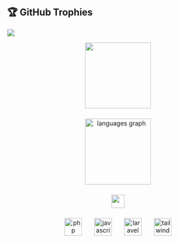 
## 🏆 GitHub Trophies
![](https://github-profile-trophy.vercel.app/?username=dhfnnn&theme=onedark&no-frame=false&no-bg=true&margin-w=4)
<div width='100' align="center">
  <img height="150" src="https://media2.giphy.com/media/v1.Y2lkPTc5MGI3NjExZ3gzbTVqbGdjMXBpejNxaDB2MTN0YXh0MmtsdmlpcWQyaWpqcnlwbCZlcD12MV9pbnRlcm5hbF9naWZfYnlfaWQmY3Q9Zw/ed7RrrCi4r7h5NoQI2/giphy.gif"  />
</div>

###
###

<div align="center">
  <img src="https://github-readme-stats.vercel.app/api/top-langs?username=dhfnnn&locale=en&hide_title=false&layout=compact&card_width=320&langs_count=5&theme=dracula&hide_border=false&order=2" height="150" alt="languages graph"  />
</div>

###

<div align="center">
  <img height="30" src="https://lopwork.entrolopy.site/imgs/icon.png"  />
</div>

###

<div align="center">
  <img src="https://cdn.jsdelivr.net/gh/devicons/devicon/icons/php/php-original.svg" height="40" alt="php logo"  />
  <img width="20" />
  <img src="https://cdn.jsdelivr.net/gh/devicons/devicon/icons/javascript/javascript-original.svg" height="40" alt="javascript logo"  />
  <img width="20" />
  <img src="https://cdn.jsdelivr.net/gh/devicons/devicon/icons/laravel/laravel-original.svg" height="40" alt="laravel logo"  />
  <img width="20" />
  <img src="https://cdn.jsdelivr.net/gh/devicons/devicon/icons/tailwindcss/tailwindcss-original-wordmark.svg" height="40" alt="tailwindcss logo"  />
</div>

###
<!-- Proudly created with GPRM ( https://gprm.itsvg.in ) -->
